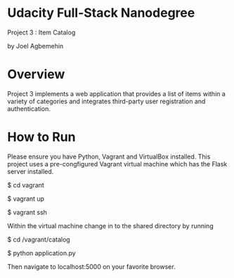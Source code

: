 Udacity Full-Stack Nanodegree
=============================
Project 3 : Item Catalog

by Joel Agbemehin

# Overview

Project 3 implements a web application that provides a list of items within a variety of categories and integrates third-party user registration and authentication.

# How to Run

Please ensure you have Python, Vagrant and VirtualBox installed. This project uses a pre-congfigured Vagrant virtual machine which has the Flask server installed.

$ cd vagrant

$ vagrant up

$ vagrant ssh

Within the virtual machine change in to the shared directory by running

$ cd /vagrant/catalog

$ python application.py

Then navigate to localhost:5000 on your favorite browser.

